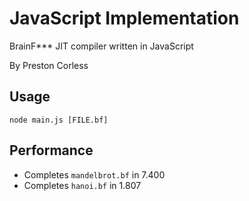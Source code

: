 
# JavaScript Implementation

BrainF*** JIT compiler written in JavaScript

By Preston Corless

## Usage

`node main.js [FILE.bf]`

## Performance

- Completes `mandelbrot.bf` in 7.400
- Completes `hanoi.bf` in 1.807

